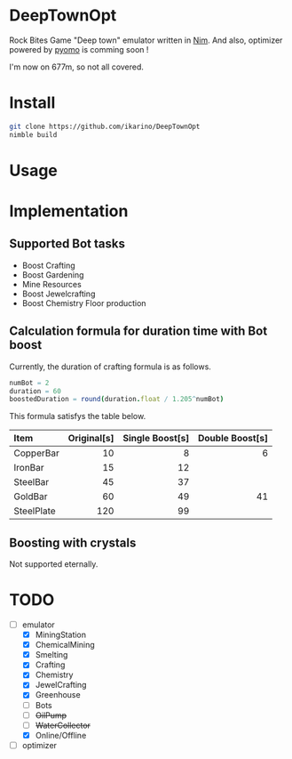 # DeepTownOpt

Rock Bites Game "Deep town" emulator written in [Nim](https://nim-lang.org).
And also, optimizer powered by [pyomo](http://www.pyomo.org/) is comming soon !

I'm now on 677m, so not all covered.

# Install

```bash
git clone https://github.com/ikarino/DeepTownOpt
nimble build
```

# Usage

# Implementation

## Supported Bot tasks

- Boost Crafting
- Boost Gardening
- Mine Resources
- Boost Jewelcrafting
- Boost Chemistry Floor production

## Calculation formula for duration time with Bot boost

Currently, the duration of crafting formula is as follows.

```nim
numBot = 2
duration = 60
boostedDuration = round(duration.float / 1.205^numBot)
```

This formula satisfys the table below.

| Item       | Original[s] | Single Boost[s] | Double Boost[s] |
| :--------- | ----------: | --------------: | --------------: |
| CopperBar  |          10 |               8 |               6 |
| IronBar    |          15 |              12 |                 |
| SteelBar   |          45 |              37 |                 |
| GoldBar    |          60 |              49 |              41 |
| SteelPlate |         120 |              99 |                 |

## Boosting with crystals

Not supported eternally.

# TODO

- [ ] emulator
  - [x] MiningStation
  - [x] ChemicalMining
  - [x] Smelting
  - [x] Crafting
  - [x] Chemistry
  - [x] JewelCrafting
  - [x] Greenhouse
  - [ ] Bots
  - [ ] ~~OilPump~~
  - [ ] ~~WaterCollector~~
  - [x] Online/Offline
- [ ] optimizer

